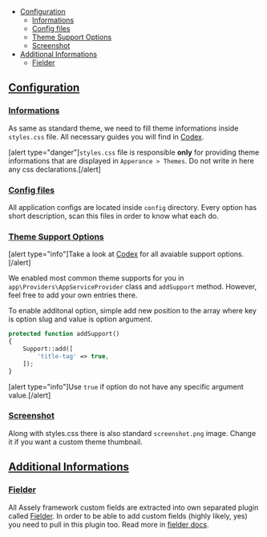 - [Configuration](#configuration)
    + [Informations](#informations)
	+ [Config files](#config-files)
    + [Theme Support Options](#theme-support-options)
    + [Screenshot](#screenshot)
- [Additional Informations](#additional-informations)
    + [Fielder](#fielder)


<a name="configuration"></a>
## [Configuration](#configuration)

<a name="informations"></a>
### [Informations](#informations)

As same as standard theme, we need to fill theme informations inside `styles.css` file. All necessary guides you will find in [Codex](https://codex.wordpress.org/Theme_Development#Theme_Stylesheet).

[alert type="danger"]`styles.css` file is responsible **only** for providing theme informations that are displayed in `Apperance > Themes`. Do not write in here any css declarations.[/alert]

<a name="config-files"></a>
### [Config files](#config-files)

All application configs are located inside `config` directory. Every option has short description, scan this files in order to know what each do.

<a name="theme-support-options"></a>
### [Theme Support Options](#theme-support-options)

[alert type="info"]Take a look at [Codex](https://developer.wordpress.org/reference/functions/add_theme_support/#more-information) for all avaiable support options.[/alert]

We enabled most common theme supports for you in `app\Providers\AppServiceProvider` class and `addSupport` method. However, feel free to add your own entries there.

To enable additonal option, simple add new position to the array where key is option slug and value is option argument.

```php
protected function addSupport()
{
    Support::add([
        'title-tag' => true,
    ]);
}
```

[alert type="info"]Use `true` if option do not have any specific argument value.[/alert]

<a name="screenshot"></a>
### [Screenshot](#screenshot)

Along with styles.css there is also standard `screenshot.png` image. Change it if you want a custom theme thumbnail.

<a name="additional-informations"></a>
## [Additional Informations](#additional-informations)

<a name="fielder"></a>
### [Fielder](#fielder)

All Assely framework custom fields are extracted into own separated plugin called [Fielder](https://wordpress.org/plugins/fielder/). In order to be able to add custom fields (highly likely, yes) you need to pull in this plugin too. Read more in [fielder docs](/docs/fielder/#install).
